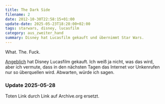 ```yaml
---
title: The Dark Side
filename: 2
date: 2012-10-30T22:58:15+01:00
update-date: 2025-05-23T18:28:00+02:00
tags: starwars, disney, lucasfilm
category: aus_zweiter_hand
summary: Disney hat Lucasfilm gekauft und übernimmt Star Wars.
---
```


What. The. Fuck.

[Angeblich](https://web.archive.org/web/20161221095424/http://www.handelsblatt.com/unternehmen/it-medien/nach-milliardenuebernahme-disney-plant-neue-star-wars-folgen/7325288.html) hat Disney Lucasfilm gekauft. Ich weiß ja nicht, was das wird, aber ich vermute, dass in den nächsten Tagen das Internet vor Unkenrufen nur so überquellen wird. Abwarten, würde ich sagen.

### Update 2025-05-28

Toten Link durch Link auf Archive.org ersetzt.
